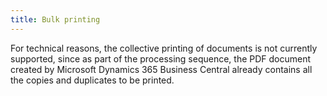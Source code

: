 ```yaml
---
title: Bulk printing
---
```

For technical reasons, the collective printing of documents is not currently supported, since as part of the processing sequence, the PDF document created by Microsoft Dynamics 365 Business Central already contains all the copies and duplicates to be printed.